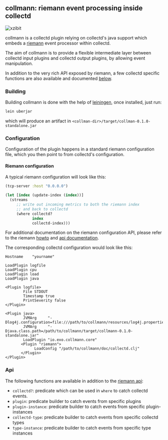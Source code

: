 collmann: riemann event processing inside collectd
--------------------------------------------------

![xzibit](http://i.imgur.com/1fF8l0S.jpg)

collmann is a collectd plugin relying on collectd's
java support which embeds a [riemann](http://riemann.io)
event processor within collectd.

The aim of collmann is to provide a flexible intermediate
layer between collectd input plugins and collectd output
plugins, by allowing event manipulation.

In addition to the very rich API exposed by riemann, a few
collectd specific functions are also available and documented
[below](#api).

### Building

Building collmann is done with the help of [leiningen](http://leiningen.org),
once installed, just run:

```bash
lein uberjar
```

which will produce an artifact in `<collman-dir>/target/collman-0.1.0-standalone.jar`

### Configuration

Configuration of the plugin happens in a standard riemann configuration file, which
you then point to from collectd's configuration.

#### Riemann configuration

A typical riemann configuration will look like this:

```clojure
(tcp-server :host "0.0.0.0")

(let [index (update-index (index))]
  (streams
     ;; write out incoming metrics to both the riemann index
	 ;; and back to collectd
	 (where collectd?
	        index
	        collectd-index)))
```

For additional documentation on the riemann configuration API,
please refer to the riemann [howto](http://riemann.io/howto.html)
and [api documentation](http://riemann.io/api.html).

The corresponding collectd configuration would look like this:

```
Hostname    "yourname"

LoadPlugin logfile
LoadPlugin cpu
LoadPlugin load
LoadPlugin java

<Plugin logfile>
        File STDOUT
        Timestamp true
        PrintSeverity false
</Plugin>
						
<Plugin java>
        JVMArg     "-Dlog4j.configuration=file:///path/to/collmann/resources/log4j.properties"
        JVMArg     "-Djava.class.path=/path/to/collmann/target/collmann-0.1.0-standalone.jar"
        LoadPlugin "io.exo.collmann.core"
       <Plugin "riemann">
             LoadConfig "/path/to/collmann/doc/collectd.clj"
       </Plugin>
</Plugin>
```

### Api

The following functions are available in addition to the [riemann api](http://riemann.io/api.html):

* `collectd?`: predicate which can be used in `where` to catch collectd events.
* `plugin`: predicate builder to catch events from specific plugins
* `plugin-instance`: predicate builder to catch events from specific plugin-instances
* `collectd-type`: predicate builder to catch events from specific collectd types
* `type-instance`: predicate builder to catch events from specific type instances


